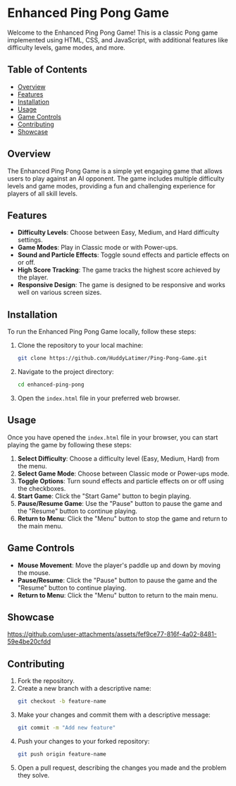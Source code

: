 # Enhanced Ping Pong Game

Welcome to the Enhanced Ping Pong Game! This is a classic Pong game implemented using HTML, CSS, and JavaScript, with additional features like difficulty levels, game modes, and more.

## Table of Contents

- [Overview](#overview)
- [Features](#features)
- [Installation](#installation)
- [Usage](#usage)
- [Game Controls](#game-controls)
- [Contributing](#contributing)
- [Showcase](#showcase)

## Overview

The Enhanced Ping Pong Game is a simple yet engaging game that allows users to play against an AI opponent. The game includes multiple difficulty levels and game modes, providing a fun and challenging experience for players of all skill levels.

## Features

- **Difficulty Levels**: Choose between Easy, Medium, and Hard difficulty settings.
- **Game Modes**: Play in Classic mode or with Power-ups.
- **Sound and Particle Effects**: Toggle sound effects and particle effects on or off.
- **High Score Tracking**: The game tracks the highest score achieved by the player.
- **Responsive Design**: The game is designed to be responsive and works well on various screen sizes.

## Installation

To run the Enhanced Ping Pong Game locally, follow these steps:

1. Clone the repository to your local machine:
    ```bash
    git clone https://github.com/HuddyLatimer/Ping-Pong-Game.git
    ```

2. Navigate to the project directory:
    ```bash
    cd enhanced-ping-pong
    ```

3. Open the `index.html` file in your preferred web browser.


## Usage
Once you have opened the `index.html` file in your browser, you can start playing the game by following these steps:

1. **Select Difficulty**: Choose a difficulty level (Easy, Medium, Hard) from the menu.
2. **Select Game Mode**: Choose between Classic mode or Power-ups mode.
3. **Toggle Options**: Turn sound effects and particle effects on or off using the checkboxes.
4. **Start Game**: Click the "Start Game" button to begin playing.
5. **Pause/Resume Game**: Use the "Pause" button to pause the game and the "Resume" button to continue playing.
6. **Return to Menu**: Click the "Menu" button to stop the game and return to the main menu.

## Game Controls

- **Mouse Movement**: Move the player's paddle up and down by moving the mouse.
- **Pause/Resume**: Click the "Pause" button to pause the game and the "Resume" button to continue playing.
- **Return to Menu**: Click the "Menu" button to return to the main menu.

## Showcase


https://github.com/user-attachments/assets/fef9ce77-816f-4a02-8481-59e4be20cfdd



## Contributing
1. Fork the repository.
2. Create a new branch with a descriptive name:
    ```bash
    git checkout -b feature-name
    ```
3. Make your changes and commit them with a descriptive message:
    ```bash
    git commit -m "Add new feature"
    ```
4. Push your changes to your forked repository:
    ```bash
    git push origin feature-name
    ```
5. Open a pull request, describing the changes you made and the problem they solve.

``` ▋
